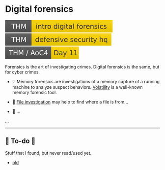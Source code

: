 # Digital forensics

[![introdigitalforensics](../../_badges/thm/introdigitalforensics.svg)](https://tryhackme.com/room/introdigitalforensics)
[![defensivesecurityhq](../../_badges/thm/defensivesecurityhq.svg)](https://tryhackme.com/room/defensivesecurityhq)
[![adventofcyber4](../../_badges/thm/adventofcyber4/day11.svg)](https://tryhackme.com/room/adventofcyber4)

<div class="row row-cols-md-2"><div>

Forensics is the art of investigating crimes. Digital forensics is the same, but for cyber crimes.

* 💡 Memory forensics are investigations of a memory capture of a running machine to analyze suspect behaviors. [Volatility](tools/volatility.md) is a well-known memory forensic tool.

* 🎁 [File investigation](../../purple-team/files/index.md) may help to find where a file is from...

* 🔎 ...

</div><div>

...
</div></div>

<hr class="sep-both">

## 👻 To-do 👻

Stuff that I found, but never read/used yet.

<div class="row row-cols-md-2"><div>

* [old](_old.md)
</div><div>


</div></div>